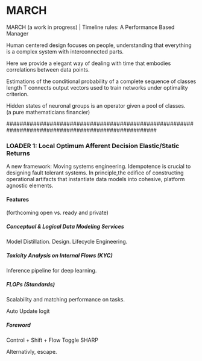 # MARCH

MARCH (a work in progress) |  Timeline rules: A Performance Based Manager 

Human centered design focuses on people, understanding that everything is a complex system with interconnected parts. 


Here we provide a elegant way of dealing with time that embodies correlations between data points.

Estimations of the conditional probability of a complete sequence of classes length T connects output vectors used to train networks under optimality criterion. 

Hidden states of neuronal groups is an operator given a pool of classes.  
 (a pure mathematicians financier) 

#####################################################################################################


### LOADER 1: Local Optimum Afferent Decision Elastic/Static Returns

A new framework: Moving systems engineering.
Idempotence is crucial to designing fault tolerant systems. 
In principle,the edifice of constructing operational artifacts that instantiate data models into cohesive, platform agnostic  elements. 

#### Features
(forthcoming open vs.  ready and private) 

##### Conceptual & Logical Data Modeling Services
Model Distillation. Design.  Lifecycle Engineering.  

##### Toxicity Analysis on Internal Flows (KYC) 
Inference pipeline for deep learning.


##### FLOPs (Standards)
Scalability and matching performance on tasks. 


Auto Update 
logit


##### Foreword
Control + Shift + Flow Toggle 
SHARP

Alternativly, escape. 
